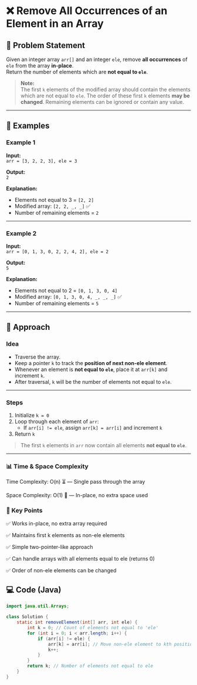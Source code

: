 # ❌ Remove All Occurrences of an Element in an Array

## 📝 Problem Statement
Given an integer array `arr[]` and an integer `ele`, remove **all occurrences** of `ele` from the array **in-place**.  
Return the number of elements which are **not equal to `ele`**.  

> **Note:**  
The first `k` elements of the modified array should contain the elements which are not equal to `ele`. The order of these first `k` elements **may be changed**. Remaining elements can be ignored or contain any value.

---

## 📌 Examples

### Example 1
**Input:**  
`arr = [3, 2, 2, 3], ele = 3`  

**Output:**  
`2`  

**Explanation:**  
- Elements not equal to 3 = `[2, 2]`  
- Modified array: `[2, 2, _, _]` ✅  
- Number of remaining elements = `2`

---

### Example 2
**Input:**  
`arr = [0, 1, 3, 0, 2, 2, 4, 2], ele = 2`  

**Output:**  
`5`  

**Explanation:**  
- Elements not equal to 2 = `[0, 1, 3, 0, 4]`  
- Modified array: `[0, 1, 3, 0, 4, _, _, _]` ✅  
- Number of remaining elements = `5`

---

## 🚀 Approach

### **Idea**
- Traverse the array.
- Keep a pointer `k` to track the **position of next non-ele element**.
- Whenever an element is **not equal to `ele`**, place it at `arr[k]` and increment `k`.
- After traversal, `k` will be the number of elements not equal to `ele`.

---

### **Steps**
1. Initialize `k = 0`
2. Loop through each element of `arr`:
   - If `arr[i] != ele`, assign `arr[k] = arr[i]` and increment `k`
3. Return `k`  

> The first `k` elements in `arr` now contain all elements **not equal to `ele`**.

---

### **📊 Time & Space Complexity**
Time Complexity: O(n) ⏳ — Single pass through the array

Space Complexity: O(1) 💾 — In-place, no extra space used

### **🔑 Key Points**
✅ Works in-place, no extra array required

✅ Maintains first k elements as non-ele elements

✅ Simple two-pointer-like approach

✅ Can handle arrays with all elements equal to ele (returns 0)

✅ Order of non-ele elements can be changed

## 💻 Code (Java)

```java
import java.util.Arrays;

class Solution {
    static int removeElement(int[] arr, int ele) {
        int k = 0; // Count of elements not equal to 'ele'
        for (int i = 0; i < arr.length; i++) {
            if (arr[i] != ele) {
                arr[k] = arr[i]; // Move non-ele element to kth position
                k++;
            }
        }
        return k; // Number of elements not equal to ele
    }
}

